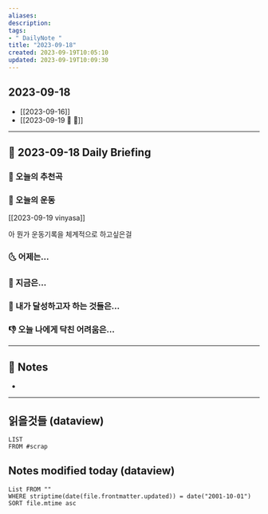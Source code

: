 ```yaml
---
aliases: 
description:
tags:
- " DailyNote "
title: "2023-09-18"
created: 2023-09-19T10:05:10
updated: 2023-09-19T10:09:30
---
```


## 2023-09-18

- [[2023-09-16]] 
- [[2023-09-19  🫸 🫷]]

---

## 📅 2023-09-18 Daily Briefing

### 🎵 오늘의 추천곡

### 🏃 오늘의 운동

[[2023-09-19 vinyasa]]

아 뭔가 운동기록을 체계적으로 하고싶은걸

### 🌜 어제는...

### 🙌 지금은...

### 🚀 내가 달성하고자 하는 것들은...

### 👎 오늘 나에게 닥친 어려움은...

---

## 📝 Notes

- 

---

## 읽을것들 (dataview)

```dataview
LIST
FROM #scrap
```

## Notes modified today (dataview)

```dataview
List FROM "" 
WHERE striptime(date(file.frontmatter.updated)) = date("2001-10-01") 
SORT file.mtime asc
```
